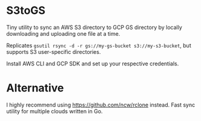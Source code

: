 # S3toGS
Tiny utility to sync an AWS S3 directory to GCP GS directory
by locally downloading and uploading one file at a time.

Replicates `gsutil rsync -d -r gs://my-gs-bucket s3://my-s3-bucket`,
but supports S3 user-specific directories.

Install AWS CLI and GCP SDK and set up your respective credentials.

# Alternative
I highly recommend using https://github.com/ncw/rclone instead. Fast sync utility for multiple clouds written in Go.

